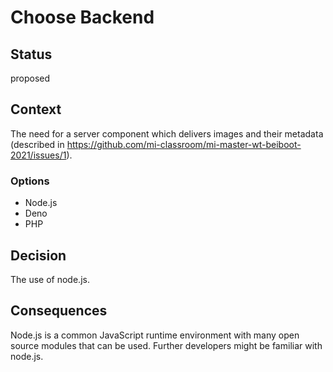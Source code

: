 # Choose Backend

## Status

<!-- What is the status, such as proposed, accepted, rejected, deprecated, superseded, etc.? -->
proposed

## Context

<!-- What is the issue that we're seeing that is motivating this decision or change? -->
The need for a server component which delivers images and their metadata (described in https://github.com/mi-classroom/mi-master-wt-beiboot-2021/issues/1).
### Options
- Node.js
- Deno
- PHP

## Decision

<!-- What is the change that we're proposing and/or doing? -->
The use of node.js.

## Consequences

<!-- What becomes easier or more difficult to do because of this change? -->
Node.js is a common JavaScript runtime environment with many open source modules that can be used. Further developers might be familiar with node.js.